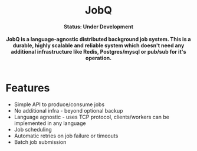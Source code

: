 <h1 align="center">JobQ</h1>
<div align="center">
 <strong> Status: Under Development </strong> <br><br>
 <strong>  
    JobQ is a language-agnostic distributed background job system. This is a durable, highly scalable and reliable system which doesn't need any additional infrastructure 
like Redis, Postgres/mysql or pub/sub for it's operation.
 </strong>
</div>

<br />

# Features
- Simple API to produce/consume jobs
- No additional infra - beyond optional backup
- Language agnostic - uses TCP protocol,  clients/workers can be implemented in any language
- Job scheduling
- Automatic retries on job failure or timeouts
- Batch job submission
